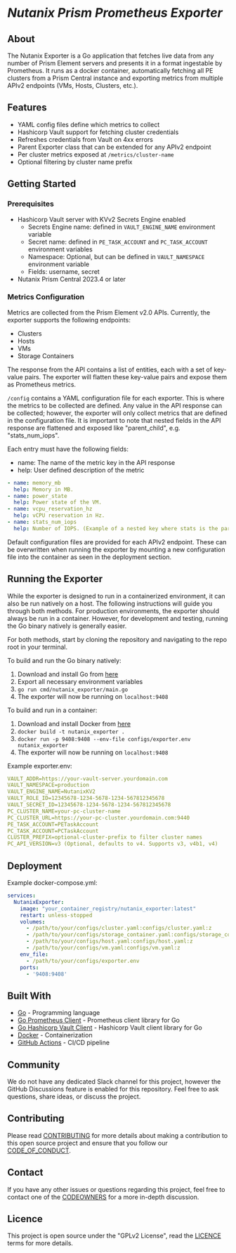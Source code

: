 # _Nutanix Prism Prometheus Exporter_

## About

The Nutanix Exporter is a Go application that fetches live data from any number of Prism Element servers and presents it in a format ingestable by Prometheus. It runs as a docker container, automatically fetching all PE clusters from a Prism Central instance and exporting metrics from multiple APIv2 endpoints (VMs, Hosts, Clusters, etc.).

## Features

- YAML config files define which metrics to collect
- Hashicorp Vault support for fetching cluster credentials
- Refreshes credentials from Vault on 4xx errors
- Parent Exporter class that can be extended for any APIv2 endpoint
- Per cluster metrics exposed at `/metrics/cluster-name`
- Optional filtering by cluster name prefix

## Getting Started

### Prerequisites

- Hashicorp Vault server with KVv2 Secrets Engine enabled
  - Secrets Engine name: defined in `VAULT_ENGINE_NAME` environment variable
  - Secret name: defined in `PE_TASK_ACCOUNT` and `PC_TASK_ACCOUNT` environment variables
  - Namespace: Optional, but can be defined in `VAULT_NAMESPACE` environment variable
  - Fields: username, secret
- Nutanix Prism Central 2023.4 or later

### Metrics Configuration

Metrics are collected from the Prism Element v2.0 APIs. Currently, the exporter supports the following endpoints:

- Clusters
- Hosts
- VMs
- Storage Containers

The response from the API contains a list of entities, each with a set of key-value pairs. The exporter will flatten these key-value pairs and expose them as Prometheus metrics.

`/config` contains a YAML configuration file for each exporter. This is where the metrics to be collected are defined. Any value in the API response can be collected; however, the exporter will only collect metrics that are defined in the configuration file. It is important to note that nested fields in the API response are flattened and exposed like "parent_child", e.g. "stats_num_iops".

Each entry must have the following fields:

- name: The name of the metric key in the API response
- help: User defined description of the metric

```yaml
- name: memory_mb
  help: Memory in MB.
- name: power_state
  help: Power state of the VM.
- name: vcpu_reservation_hz
  help: vCPU reservation in Hz.
- name: stats_num_iops
  help: Number of IOPS. (Example of a nested key where stats is the parent in the response)
```

Default configuration files are provided for each APIv2 endpoint. These can be overwritten when running the exporter by mounting a new configuration file into the container as seen in the deployment section.

## Running the Exporter

While the exporter is designed to run in a containerized environment, it can also be run natively on a host. The following instructions will guide you through both methods. For production environments, the exporter should always be run in a container. However, for development and testing, running the Go binary natively is generally easier.

For both methods, start by cloning the repository and navigating to the repo root in your terminal.

To build and run the Go binary natively:

1. Download and install Go from [here](https://go.dev/doc/install)
2. Export all necessary environment variables
3. `go run cmd/nutanix_exporter/main.go`
4. The exporter will now be running on `localhost:9408`

To build and run in a container:

1. Download and install Docker from [here](https://docs.docker.com/get-docker/)
2. `docker build -t nutanix_exporter .`
3. `docker run -p 9408:9408 --env-file configs/exporter.env nutanix_exporter`
4. The exporter will now be running on `localhost:9408`

Example exporter.env:

```yaml
VAULT_ADDR=https://your-vault-server.yourdomain.com
VAULT_NAMESPACE=production
VAULT_ENGINE_NAME=NutanixKV2
VAULT_ROLE_ID=12345678-1234-5678-1234-567812345678
VAULT_SECRET_ID=12345678-1234-5678-1234-567812345678
PC_CLUSTER_NAME=your-pc-cluster-name
PC_CLUSTER_URL=https://your-pc-cluster.yourdomain.com:9440
PE_TASK_ACCOUNT=PETaskAccount
PC_TASK_ACCOUNT=PCTaskAccount
CLUSTER_PREFIX=optional-cluster-prefix to filter cluster names
PC_API_VERSION=v3 (Optional, defaults to v4. Supports v3, v4b1, v4)
```

## Deployment

Example docker-compose.yml:

```yaml
services:
  NutanixExporter:
    image: "your_container_registry/nutanix_exporter:latest"
    restart: unless-stopped
    volumes:
      - /path/to/your/configs/cluster.yaml:configs/cluster.yaml:z
      - /path/to/your/configs/storage_container.yaml:configs/storage_container.yaml:z
      - /path/to/your/configs/host.yaml:configs/host.yaml:z
      - /path/to/your/configs/vm.yaml:configs/vm.yaml:z
    env_file:
      - /path/to/your/configs/exporter.env
    ports:
      - '9408:9408'

```

## Built With

- [Go](https://golang.org/) - Programming language
- [Go Prometheus Client](https://github.com/prometheus/client_golang) - Prometheus client library for Go
- [Go Hashicorp Vault Client](https://github.com/hashicorp/vault-client-go) - Hashicorp Vault client library for Go
- [Docker](https://www.docker.com/) - Containerization
- [GitHub Actions](https://docs.github.com/en/actions) - CI/CD pipeline

## Community

We do not have any dedicated Slack channel for this project, however the GitHub Discussions feature is enabled for this repository. Feel free to ask questions, share ideas, or discuss the project.

## Contributing

Please read [CONTRIBUTING](./CONTRIBUTING.md) for more details about making a contribution to this open source project and ensure that you follow our [CODE_OF_CONDUCT](./CODE_OF_CONDUCT.md).

## Contact

If you have any other issues or questions regarding this project, feel free to contact one of the [CODEOWNERS](.github/CODEOWNERS) for a more in-depth discussion.

## Licence

This project is open source under the "GPLv2 License", read the [LICENCE](./LICENCE.md) terms for more details.
